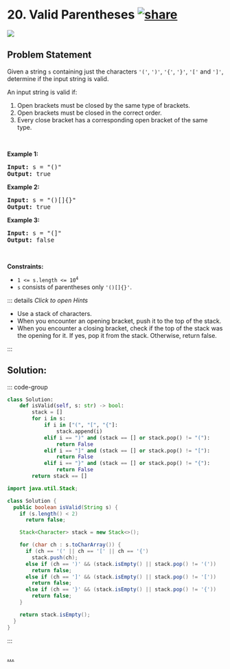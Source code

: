 # 20. Valid Parentheses [![share]](https://leetcode.com/problems/valid-parentheses/)

![][easy]

## Problem Statement

<p>Given a string <code>s</code> containing just the characters <code>&#39;(&#39;</code>, <code>&#39;)&#39;</code>, <code>&#39;{&#39;</code>, <code>&#39;}&#39;</code>, <code>&#39;[&#39;</code> and <code>&#39;]&#39;</code>, determine if the input string is valid.</p>

<p>An input string is valid if:</p>

<ol>
	<li>Open brackets must be closed by the same type of brackets.</li>
	<li>Open brackets must be closed in the correct order.</li>
	<li>Every close bracket has a corresponding open bracket of the same type.</li>
</ol>

<p>&nbsp;</p>
<p><strong class="example">Example 1:</strong></p>

<pre>
<strong>Input:</strong> s = &quot;()&quot;
<strong>Output:</strong> true
</pre>

<p><strong class="example">Example 2:</strong></p>

<pre>
<strong>Input:</strong> s = &quot;()[]{}&quot;
<strong>Output:</strong> true
</pre>

<p><strong class="example">Example 3:</strong></p>

<pre>
<strong>Input:</strong> s = &quot;(]&quot;
<strong>Output:</strong> false
</pre>

<p>&nbsp;</p>
<p><strong>Constraints:</strong></p>

<ul>
	<li><code>1 &lt;= s.length &lt;= 10<sup>4</sup></code></li>
	<li><code>s</code> consists of parentheses only <code>&#39;()[]{}&#39;</code>.</li>
</ul>

::: details _Click to open Hints_

- Use a stack of characters.
- When you encounter an opening bracket, push it to the top of the stack.
- When you encounter a closing bracket, check if the top of the stack was the opening for it. If yes, pop it from the stack. Otherwise, return false.

:::

## Solution:

::: code-group

```py
class Solution:
    def isValid(self, s: str) -> bool:
        stack = []
        for i in s:
            if i in ["(", "[", "{"]:
                stack.append(i)
            elif i == ")" and (stack == [] or stack.pop() != "("):
                return False
            elif i == "]" and (stack == [] or stack.pop() != "["):
                return False
            elif i == "}" and (stack == [] or stack.pop() != "{"):
                return False
        return stack == []

```

```java
import java.util.Stack;

class Solution {
  public boolean isValid(String s) {
    if (s.length() < 2)
      return false;

    Stack<Character> stack = new Stack<>();

    for (char ch : s.toCharArray()) {
      if (ch == '(' || ch == '[' || ch == '{')
        stack.push(ch);
      else if (ch == ')' && (stack.isEmpty() || stack.pop() != '('))
        return false;
      else if (ch == ']' && (stack.isEmpty() || stack.pop() != '['))
        return false;
      else if (ch == '}' && (stack.isEmpty() || stack.pop() != '{'))
        return false;
    }

    return stack.isEmpty();
  }
}
```

:::

### [_..._](#)

```

```

<!----------------------------------{ link }--------------------------------->

[share]: https://graph.org/file/3ea5234dda646b71c574a.png
[easy]: https://img.shields.io/badge/Difficulty-Easy-bright.svg
[medium]: https://img.shields.io/badge/Difficulty-Medium-yellow.svg
[hard]: https://img.shields.io/badge/Difficulty-Hard-red.svg
